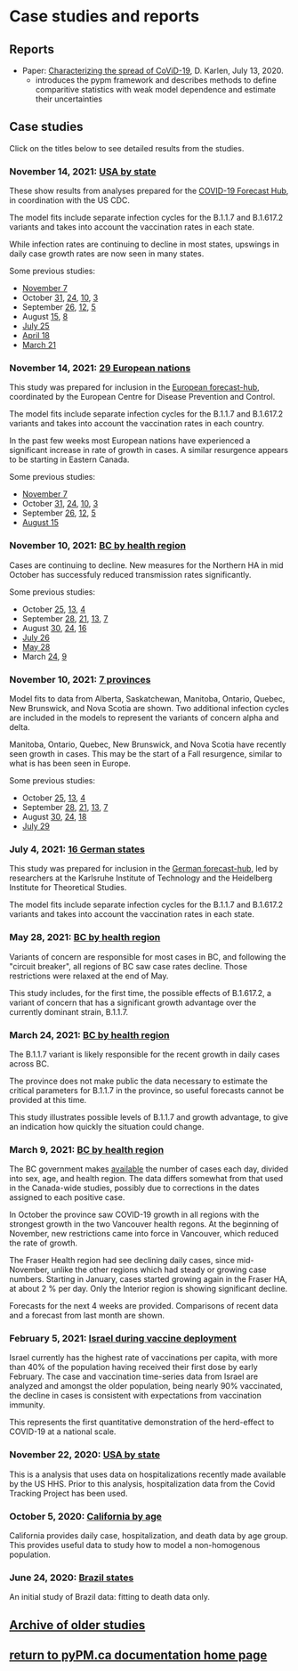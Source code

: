 # Case studies and reports

## Reports

* Paper: [Characterizing the spread of CoViD-19](reports/Characterizing_spread.pdf), D. Karlen, July 13, 2020.
    * introduces the pypm framework and describes methods to define comparitive statistics with weak model dependence
    and estimate their uncertainties

## Case studies

Click on the titles below to see detailed results from the studies.

### November 14, 2021: [USA by state](usa20211114/index.md)

These show results from analyses prepared for
the [COVID-19 Forecast Hub](https://covid19forecasthub.org/), in coordination with the US CDC.

The model fits include separate infection cycles for the B.1.1.7 and B.1.617.2 variants and
takes into account the vaccination rates in each state.

While infection rates are continuing to decline in most states, upswings in daily case growth rates
are now seen in many states.

Some previous studies:

* [November 7](usa20211107/index.md)
* October [31](usa20211031/index.md), [24](usa20211024/index.md), [10](usa20211010/index.md), [3](usa20211003/index.md)
* September [26](usa20210926/index.md), [12](usa20210912/index.md), [5](usa20210905/index.md)
* August [15](usa20210815/index.md), [8](usa20210808/index.md)
* [July 25](usa20210725/index.md)
* [April 18](usa20210418/index.md)
* [March 21](usa20210321/index.md)

### November 14, 2021: [29 European nations](eu20211114/index.md)

This study was prepared for inclusion in the [European forecast-hub](https://covid19forecasthub.eu/index.html),
coordinated by the European Centre for Disease Prevention and Control.

The model fits include separate infection cycles for the B.1.1.7 and B.1.617.2 variants and
takes into account the vaccination rates in each country.

In the past few weeks most European nations have experienced a significant increase in
rate of growth in cases. A similar resurgence appears to be starting in Eastern Canada.

Some previous studies:

* [November 7](eu20211107/index.md)
* October [31](eu20211031/index.md), [24](eu20211024/index.md), [10](eu20211010/index.md), [3](eu20211003/index.md)
* September [26](eu20210926/index.md), [12](eu20210912/index.md), [5](eu20210905/index.md)
* [August 15](eu20210815/index.md)

### November 10, 2021: [BC by health region](bc20211110/index.md)

Cases are continuing to decline. New measures for the
Northern HA in mid October has successfuly reduced transmission rates
significantly.

Some previous studies:

* October [25](bc20211025/index.md), [13](bc20211013/index.md), [4](bc20211004/index.md)
* September [28](bc20210928/index.md), [21](bc20210921/index.md), [13](bc20210913/index.md), [7](bc20210907/index.md)
* August [30](bc20210830/index.md), [24](bc20210824/index.md), [16](bc20210816/index.md)
* [July 26](bc20210726/index.md)
* [May 28](bc20210528/index.md)
* March [24](bc20210324/index.md), [9](bc20210309/index.md)

### November 10, 2021: [7 provinces](prov20211110/index.md)

Model fits to data from Alberta, Saskatchewan, Manitoba, Ontario, Quebec, New Brunswick, and Nova Scotia are shown.
Two additional infection cycles are included in the models to represent the variants of concern alpha and delta.

Manitoba, Ontario, Quebec, New Brunswick, and Nova Scotia have recently seen
growth in cases. This may be the start of a Fall resurgence, similar to what is has been seen in Europe.

Some previous studies:

* October [25](prov20211025/index.md), [13](prov20211013/index.md), [4](prov20211004/index.md)
* September [28](prov20210928/index.md), [21](prov20210921/index.md), [13](prov20210913/index.md), [7](prov20210907/index.md)
* August [30](prov20210830/index.md), [24](prov20210824/index.md), [18](prov20210818/index.md)
* [July 29](prov20210729/index.md)

### July 4, 2021: [16 German states](germany20210704/index.md)

This study was prepared for inclusion in the [German forecast-hub](https://kitmetricslab.github.io/forecasthub/forecast), led
by  researchers at the Karlsruhe Institute of Technology and the Heidelberg Institute for Theoretical Studies.

The model fits include separate infection cycles for the B.1.1.7 and B.1.617.2 variants and
takes into account the vaccination rates in each state.

### May 28, 2021: [BC by health region](bc20210528/index.md)

Variants of concern are responsible for most cases in BC, and following the "circuit breaker",
all regions of BC saw case rates decline.
Those restrictions were relaxed at the end of May.

This study includes, for the first time, the possible effects of B.1.617.2, a variant of concern that
has a significant growth advantage over the currently dominant strain, B.1.1.7.

### March 24, 2021: [BC by health region](bc20210324/index.md)

The B.1.1.7 variant is likely responsible for the recent growth in daily cases across BC.

The province does not make public the data necessary to estimate the critical parameters for B.1.1.7 in the province, so
useful forecasts cannot be provided at this time.

This study illustrates possible levels of B.1.1.7 and growth advantage, to give an indication how quickly the situation
could change.

### March 9, 2021: [BC by health region](bc20210309/index.md)

The BC government makes [available](http://www.bccdc.ca/health-info/diseases-conditions/covid-19/data)
the number of cases each day, divided into sex, age, and health region.
The data differs somewhat from that used in the Canada-wide studies, possibly due to corrections in
the dates assigned to each positive case.

In October the province saw COVID-19 growth in all regions with the strongest growth in the two Vancouver
health regons.
At the beginning of November, new restrictions came into force in Vancouver, which reduced the rate of growth.

The Fraser Health region had see declining daily cases, since mid-November, unlike the other regions
which had steady or growing case numbers.
Starting in January, cases started growing again in the Fraser HA, at about 2 % per day.
Only the Interior region is showing significant decline.

Forecasts for the next 4 weeks are provided. Comparisons of recent data
and a forecast from last month are shown.

### February 5, 2021: [Israel during vaccine deployment](https://nbviewer.jupyter.org/github/pypm/quickstart/blob/master/misc/israel_vaccination_study_20210204/israel_20210204.ipynb)

Israel currently has the highest rate of vaccinations per capita, with more than 40% of the population having received their first dose by early February.
The case and vaccination time-series data from Israel are analyzed and
amongst the older population, being nearly 90% vaccinated, the decline
in cases is consistent with expectations from vaccination immunity.

This represents the first quantitative demonstration of the herd-effect to COVID-19 at a national scale.

### November 22, 2020: [USA by state](usa_hhs_20201122/index.md)

This is a analysis that uses data on hospitalizations recently made available by the US HHS.
Prior to this analysis, hospitalization data from the Covid Tracking Project has been used.

### October 5, 2020: [California by age](california20201005/index.md)

California provides daily case, hospitalization, and death data by age group.
This provides useful data to study how to model a non-homogenous population.

### June 24, 2020: [Brazil states](brazil20200624/index.md)

An initial study of Brazil data: fitting to death data only.

## [Archive of older studies](archive/index.md)

## [return to pyPM.ca documentation home page](../..)
